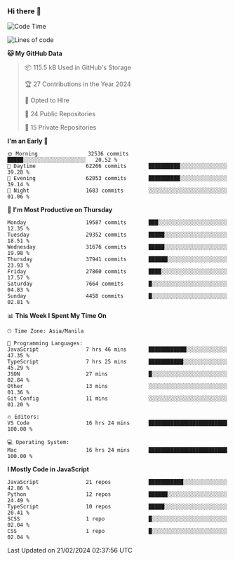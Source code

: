 ### Hi there 👋

<!--START_SECTION:waka-->
![Code Time](http://img.shields.io/badge/Code%20Time-575%20hrs%2023%20mins-blue)

![Lines of code](https://img.shields.io/badge/From%20Hello%20World%20I%27ve%20Written-63.1%20million%20lines%20of%20code-blue)

**🐱 My GitHub Data** 

> 📦 115.5 kB Used in GitHub's Storage 
 > 
> 🏆 27 Contributions in the Year 2024
 > 
> 💼 Opted to Hire
 > 
> 📜 24 Public Repositories 
 > 
> 🔑 15 Private Repositories 
 > 
**I'm an Early 🐤** 

```text
🌞 Morning                32536 commits       █████░░░░░░░░░░░░░░░░░░░░   20.52 % 
🌆 Daytime                62266 commits       ██████████░░░░░░░░░░░░░░░   39.28 % 
🌃 Evening                62053 commits       ██████████░░░░░░░░░░░░░░░   39.14 % 
🌙 Night                  1683 commits        ░░░░░░░░░░░░░░░░░░░░░░░░░   01.06 % 
```
📅 **I'm Most Productive on Thursday** 

```text
Monday                   19587 commits       ███░░░░░░░░░░░░░░░░░░░░░░   12.35 % 
Tuesday                  29352 commits       █████░░░░░░░░░░░░░░░░░░░░   18.51 % 
Wednesday                31676 commits       █████░░░░░░░░░░░░░░░░░░░░   19.98 % 
Thursday                 37941 commits       ██████░░░░░░░░░░░░░░░░░░░   23.93 % 
Friday                   27860 commits       ████░░░░░░░░░░░░░░░░░░░░░   17.57 % 
Saturday                 7664 commits        █░░░░░░░░░░░░░░░░░░░░░░░░   04.83 % 
Sunday                   4458 commits        █░░░░░░░░░░░░░░░░░░░░░░░░   02.81 % 
```


📊 **This Week I Spent My Time On** 

```text
🕑︎ Time Zone: Asia/Manila

💬 Programming Languages: 
JavaScript               7 hrs 46 mins       ████████████░░░░░░░░░░░░░   47.35 % 
TypeScript               7 hrs 25 mins       ███████████░░░░░░░░░░░░░░   45.29 % 
JSON                     27 mins             █░░░░░░░░░░░░░░░░░░░░░░░░   02.84 % 
Other                    13 mins             ░░░░░░░░░░░░░░░░░░░░░░░░░   01.36 % 
Git Config               11 mins             ░░░░░░░░░░░░░░░░░░░░░░░░░   01.20 % 

🔥 Editors: 
VS Code                  16 hrs 24 mins      █████████████████████████   100.00 % 

💻 Operating System: 
Mac                      16 hrs 24 mins      █████████████████████████   100.00 % 
```

**I Mostly Code in JavaScript** 

```text
JavaScript               21 repos            ███████████░░░░░░░░░░░░░░   42.86 % 
Python                   12 repos            ██████░░░░░░░░░░░░░░░░░░░   24.49 % 
TypeScript               10 repos            █████░░░░░░░░░░░░░░░░░░░░   20.41 % 
SCSS                     1 repo              █░░░░░░░░░░░░░░░░░░░░░░░░   02.04 % 
CSS                      1 repo              █░░░░░░░░░░░░░░░░░░░░░░░░   02.04 % 
```




 Last Updated on 21/02/2024 02:37:56 UTC
<!--END_SECTION:waka-->
